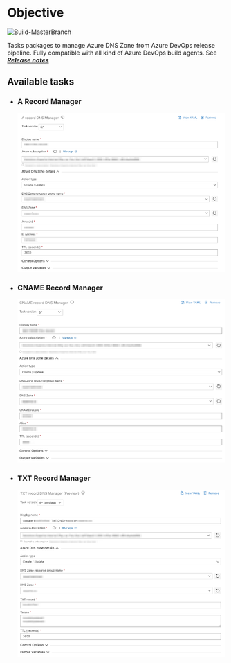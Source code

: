 # Objective

![Build-MasterBranch](https://dev.azure.com/experta/Community/_apis/build/status/expertasolutions.AzureDNSZoneExtensions?branchName=master)

Tasks packages to manage Azure DNS Zone from Azure DevOps release pipeline.
Fully compatible with all kind of Azure DevOps build agents.
See ***[Release notes](https://github.com/expertasolutions/AzureDNSZoneExtensions/releases)***

## Available tasks

- ### A Record Manager
  ![ARecord_Task_inputs](_img/ARecord_v6.png)

- ### CNAME Record Manager
  ![CNAMERecord_Task_inputs](_img/cnameRecord_v6.png)

- ### TXT Record Manager
  ![CNAMERecord_Task_inputs](_img/txtRecord_v6_preview.png)